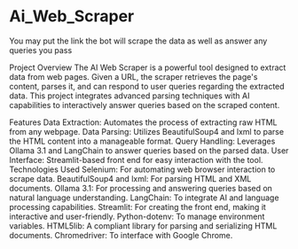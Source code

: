 # Ai_Web_Scraper
 You may put the link the bot will scrape the data as well as answer any queries you pass

Project Overview
The AI Web Scraper is a powerful tool designed to extract data from web pages. Given a URL, the scraper retrieves the page's content, parses it, and can respond to user queries regarding the extracted data. This project integrates advanced parsing techniques with AI capabilities to interactively answer queries based on the scraped content.

Features
Data Extraction: Automates the process of extracting raw HTML from any webpage.
Data Parsing: Utilizes BeautifulSoup4 and lxml to parse the HTML content into a manageable format.
Query Handling: Leverages Ollama 3.1 and LangChain to answer queries based on the parsed data.
User Interface: Streamlit-based front end for easy interaction with the tool.
Technologies Used
Selenium: For automating web browser interaction to scrape data.
BeautifulSoup4 and lxml: For parsing HTML and XML documents.
Ollama 3.1: For processing and answering queries based on natural language understanding.
LangChain: To integrate AI and language processing capabilities.
Streamlit: For creating the front end, making it interactive and user-friendly.
Python-dotenv: To manage environment variables.
HTML5lib: A compliant library for parsing and serializing HTML documents.
Chromedriver: To interface with Google Chrome.
